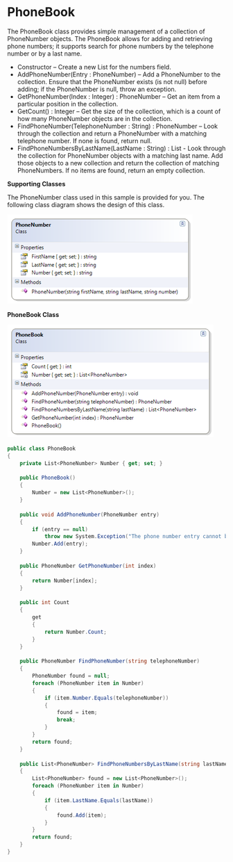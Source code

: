 ---
---
# PhoneBook

The PhoneBook class provides simple management of a collection of PhoneNumber objects. The PhoneBook allows for adding and retrieving phone numbers; it supports search for phone numbers by the telephone number or by a last name.

* Constructor – Create a new List<PhoneNumber> for the numbers field.
* AddPhoneNumber(Entry : PhoneNumber) – Add a PhoneNumber to the collection. Ensure that the PhoneNumber exists (is not null) before adding; if the PhoneNumber is null, throw an exception.
* GetPhoneNumber(Index : Integer) : PhoneNumber – Get an item from a particular position in the collection.
* GetCount() : Integer – Get the size of the collection, which is a count of how many PhoneNumber objects are in the collection.
* FindPhoneNumber(TelephoneNumber : String) : PhoneNumber – Look through the collection and return a PhoneNumber with a matching telephone number. If none is found, return null.
* FindPhoneNumbersByLastName(LastName : String) : List<PhoneNumber> - Look through the collection for PhoneNumber objects with a matching last name. Add those objects to a new collection and return the collection of matching PhoneNumbers. If no items are found, return an empty collection.

**Supporting Classes**

The PhoneNumber class used in this sample is provided for you. The following class diagram shows the design of this class.

![](K-PhoneNumber.png)
 
**PhoneBook Class**

![](K-PhoneBook.png)

```csharp
public class PhoneBook
{
    private List<PhoneNumber> Number { get; set; }

    public PhoneBook()
    {
        Number = new List<PhoneNumber>();
    }

    public void AddPhoneNumber(PhoneNumber entry)
    {
        if (entry == null)
            throw new System.Exception("The phone number entry cannot be null");
        Number.Add(entry);
    }

    public PhoneNumber GetPhoneNumber(int index)
    {
        return Number[index];
    }

    public int Count
    {
        get
        {
            return Number.Count;
        }
    }

    public PhoneNumber FindPhoneNumber(string telephoneNumber)
    {
        PhoneNumber found = null;
        foreach (PhoneNumber item in Number)
        {
            if (item.Number.Equals(telephoneNumber))
            {
                found = item;
                break;
            }
        }
        return found;
    }

    public List<PhoneNumber> FindPhoneNumbersByLastName(string lastName)
    {
        List<PhoneNumber> found = new List<PhoneNumber>();
        foreach (PhoneNumber item in Number)
        {
            if (item.LastName.Equals(lastName))
            {
                found.Add(item);
            }
        }
        return found;
    }
}
```
